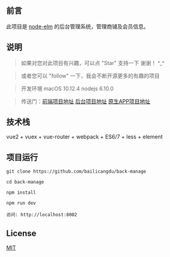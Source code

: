 
## 前言

此项目是 [node-elm](https://github.com/bailicangdu/node-elm) 的后台管理系统，管理商铺及会员信息。


## 说明

>  如果对您对此项目有兴趣，可以点 "Star" 支持一下 谢谢！ ^_^

>  或者您可以 "follow" 一下，我会不断开源更多的有趣的项目

>  开发环境 macOS 10.12.4  nodejs 6.10.0

>  传送门：[前端项目地址](https://github.com/bailicangdu/vue2-elm)  [后台项目地址](https://github.com/bailicangdu/node-elm)  [原生APP项目地址](https://github.com/bailicangdu/RN-elm)


## 技术栈

vue2 + vuex + vue-router + webpack + ES6/7 + less + element


## 项目运行


```
git clone https://github.com/bailicangdu/back-manage  

cd back-manage  

npm install

npm run dev 

访问: http://localhost:8002

```

## License

[MIT](https://mit-license.org/)